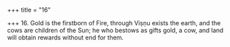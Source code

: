 +++
title = "16"

+++
16. Gold is the firstborn of Fire, through Viṣṇu exists the earth, and the cows are children of the Sun; he who bestows as gifts gold, a cow, and land will obtain rewards without end for them.
